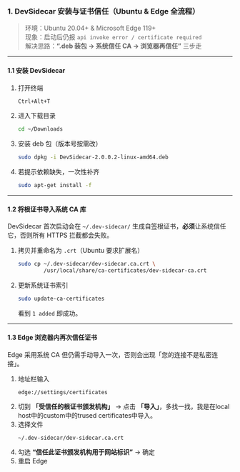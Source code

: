 ### 1. DevSidecar 安装与证书信任（Ubuntu & Edge 全流程）

> 环境：Ubuntu 20.04+ & Microsoft Edge 119+  
> 现象：启动后仍报 `api invoke error / certificate required`  
> 解决思路：**“.deb 装包 → 系统信任 CA → 浏览器再信任”** 三步走

---

#### 1.1 安装 DevSidecar

1. 打开终端  
   ```bash
   Ctrl+Alt+T
   ```

2. 进入下载目录  
   ```bash
   cd ~/Downloads
   ```

3. 安装 deb 包（版本号按需改）  
   ```bash
   sudo dpkg -i DevSidecar-2.0.0.2-linux-amd64.deb
   ```

4. 若提示依赖缺失，一次性补齐  
   ```bash
   sudo apt-get install -f
   ```

---

#### 1.2 将根证书导入系统 CA 库

DevSidecar 首次启动会在 `~/.dev-sidecar/` 生成自签根证书，**必须**让系统信任它，否则所有 HTTPS 拦截都会失败。

1. 拷贝并重命名为 `.crt`（Ubuntu 要求扩展名）  
   ```bash
   sudo cp ~/.dev-sidecar/dev-sidecar.ca.crt \
           /usr/local/share/ca-certificates/dev-sidecar-ca.crt
   ```

2. 更新系统证书索引  
   ```bash
   sudo update-ca-certificates
   ```
   看到 `1 added` 即成功。

---

#### 1.3 Edge 浏览器内再次信任证书

Edge 采用系统 CA 但仍需手动导入一次，否则会出现「您的连接不是私密连接」。

1. 地址栏输入  
   ```
   edge://settings/certificates
   ```
2. 切到 **「受信任的根证书颁发机构」** → 点击 **「导入」**，多找一找，我是在local host中的custom中的trused certificates中导入。
3. 选择文件  
   ```
   ~/.dev-sidecar/dev-sidecar.ca.crt
   ```
4. 勾选 **“信任此证书颁发机构用于网站标识”** → 确定  
5. 重启 Edge

